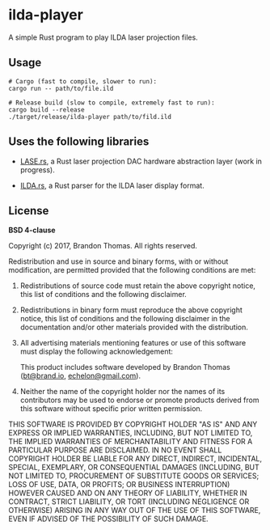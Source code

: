 ilda-player
===========
A simple Rust program to play ILDA laser projection files.

Usage
-----
```
# Cargo (fast to compile, slower to run):
cargo run -- path/to/file.ild

# Release build (slow to compile, extremely fast to run):
cargo build --release
./target/release/ilda-player path/to/fild.ild
```
Uses the following libraries
----------------------------
- [LASE.rs](https://github.com/echelon/lase.rs), a Rust laser projection
  DAC hardware abstraction layer (work in progress).

- [ILDA.rs](https://github.com/echelon/ilda.rs), a Rust parser for the
  ILDA laser display format.

License
-------
**BSD 4-clause**

Copyright (c) 2017, Brandon Thomas. All rights reserved.

Redistribution and use in source and binary forms, with or without
modification, are permitted provided that the following conditions are
met:

1. Redistributions of source code must retain the above copyright
   notice, this list of conditions and the following disclaimer.

2. Redistributions in binary form must reproduce the above copyright
   notice, this list of conditions and the following disclaimer in the
   documentation and/or other materials provided with the distribution.

3. All advertising materials mentioning features or use of this software
   must display the following acknowledgement:

   This product includes software developed by Brandon Thomas
   (bt@brand.io, echelon@gmail.com).

4. Neither the name of the copyright holder nor the names of its
   contributors may be used to endorse or promote products derived from
   this software without specific prior written permission.

THIS SOFTWARE IS PROVIDED BY COPYRIGHT HOLDER "AS IS" AND ANY EXPRESS OR
IMPLIED WARRANTIES, INCLUDING, BUT NOT LIMITED TO, THE IMPLIED
WARRANTIES OF MERCHANTABILITY AND FITNESS FOR A PARTICULAR PURPOSE ARE
DISCLAIMED. IN NO EVENT SHALL COPYRIGHT HOLDER BE LIABLE FOR ANY DIRECT,
INDIRECT, INCIDENTAL, SPECIAL, EXEMPLARY, OR CONSEQUENTIAL DAMAGES
(INCLUDING, BUT NOT LIMITED TO, PROCUREMENT OF SUBSTITUTE GOODS OR
SERVICES; LOSS OF USE, DATA, OR PROFITS; OR BUSINESS INTERRUPTION)
HOWEVER CAUSED AND ON ANY THEORY OF LIABILITY, WHETHER IN CONTRACT,
STRICT LIABILITY, OR TORT (INCLUDING NEGLIGENCE OR OTHERWISE) ARISING IN
ANY WAY OUT OF THE USE OF THIS SOFTWARE, EVEN IF ADVISED OF THE
POSSIBILITY OF SUCH DAMAGE.

